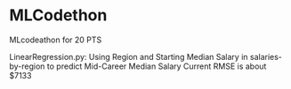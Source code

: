 # MLCodethon
MLcodeathon for 20 PTS

LinearRegression.py:
Using Region and Starting Median Salary in salaries-by-region to predict Mid-Career Median Salary
Current RMSE is about $7133
